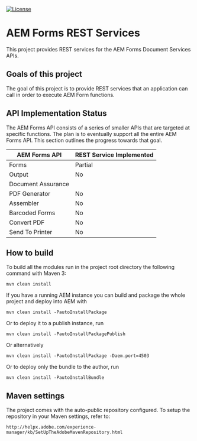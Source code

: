 [![License](https://img.shields.io/badge/License-Apache%202.0-blue.svg)](https://opensource.org/licenses/Apache-2.0)

# AEM Forms REST Services

This project provides REST services for the AEM Forms Document Services APIs.

## Goals of this project

The goal of this project is to provide REST services that an application can call in order to execute AEM Form functions.

## API Implementation Status

The AEM Forms API consists of a series of smaller APIs that are targeted at specific functions.  The plan is to eventually support all the entire AEM Forms API.  This section outlines the progress towards that goal. 

| AEM Forms API | REST Service Implemented |
| ------------- | ---------------------- |
| Forms | Partial |
| Output | No |
| Document Assurance |
| PDF Generator | No |
| Assembler | No |
| Barcoded Forms | No |
| Convert PDF | No |
| Send To Printer | No |


## How to build

To build all the modules run in the project root directory the following command with Maven 3:

    mvn clean install

If you have a running AEM instance you can build and package the whole project and deploy into AEM with  

    mvn clean install -PautoInstallPackage
    
Or to deploy it to a publish instance, run

    mvn clean install -PautoInstallPackagePublish
    
Or alternatively

    mvn clean install -PautoInstallPackage -Daem.port=4503

Or to deploy only the bundle to the author, run

    mvn clean install -PautoInstallBundle

## Maven settings

The project comes with the auto-public repository configured. To setup the repository in your Maven settings, refer to:

    http://helpx.adobe.com/experience-manager/kb/SetUpTheAdobeMavenRepository.html

